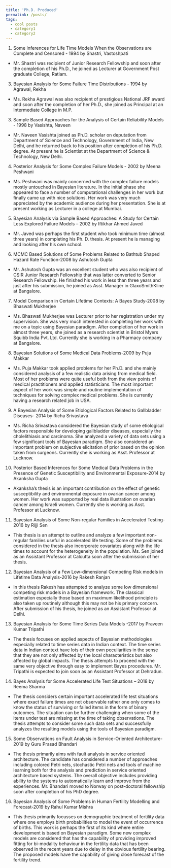 ```yaml
---
title: 'Ph.D. Produced'
permalink: /posts/
tags:
  - cool posts
  - category1
  - category2
---
```


1. Some Inferences for Life Time Models When the Observations are Complete and Censored - 1994 by Shastri, Vastoshpati
- Mr. Shastri was recipient of Junior Research Fellowship and soon after the completion of his Ph.D., he joined as Lecturer at Government Post graduate College, Ratlam.
3. Bayesian Analysis for Some Failure Time Distributions - 1994 by Agrawal, Rekha
- Ms. Rekha Agrawal was also recipient of prestigious National JRF award and soon after the completion of her Ph.D., she joined as Principal at an Intermediate College in M.P.
3. Sample Based Approaches for the Analysis of Certain Reliability Models - 1998 by Vasishta, Naveen
- Mr. Naveen Vasishta joined as Ph.D. scholar on deputation from Department of Science and Technology, Government of India, New Delhi, and he returned back to his position after completion of his Ph.D. degree. At present he is Scientist at the Department of Science & Technology, New Delhi.
4. Posterior Analysis for Some Complex Failure Models - 2002 by Meena Peshwani
  - Ms. Peshwani was mainly concerned with the complex failure models mostly untouched in Bayesian literature. In the initial phase she appeared to face a number of computational challenges in her work but finally came up with nice solutions. Her work was very much appreciated by the academic audience during her presentation. She is at present working as Lecturer in a college at Mumbai.
5. Bayesian Analysis via Sample Based Approaches: A Study for Certain Less Explored Failure Models – 2002 by Iftikhar Ahmed Javed
- Mr. Javed was perhaps the first student who took minimum time (almost three years) in completing his Ph. D. thesis. At present he is managing and looking after his own school.
6. MCMC Based Solutions of Some Problems Related to Bathtub Shaped Hazard Rate Function-2008 by Ashutosh Gupta
- Mr. Ashutosh Gupta was an excellent student who was also recipient of CSIR Junior Research Fellowship that was latter converted to Senior Research Fellowship. He finished his work in less than three years and just after his submission, he joined as Asst. Manager in GlaxoSmithKline at Bangalore.
7. Model Comparison in Certain Lifetime Contexts: A Bayes Study-2008 by Bhaswati Mukherjee
- Ms. Bhaswati Mukherjee was Lecturer prior to her registration under my supervision. She was very much interested in completing her work with me on a topic using Bayesian paradigm. After completion of her work in almost three years, she joined as a research scientist in Bristol Myers Squibb India Pvt. Ltd. Currently she is working in a Pharmacy company at Bangalore.
8. Bayesian Solutions of Some Medical Data Problems-2009 by Puja Makkar
- Ms. Puja Makkar took applied problems for her Ph.D. and she mainly considered analysis of a few realistic data arising from medical field. Most of her problems were quite useful both from the view points of medical practitioners and applied statisticians. The most important aspect of her work was simple and routine implementation of techniques for solving complex medical problems. She is currently having a research related job in USA.
9. A Bayesian Analysis of Some Etiological Factors Related to Gallbladder Diseases- 2014 by Richa Srivastava
- Ms. Richa Srivastava considered the Bayesian study of some etiological factors responsible for developing gallbladder diseases, especially the cholelithiasis and carcinoma. She analyzed a variety of data sets using a few significant tools of Bayesian paradigm. She also considered an important problem on subjective elicitation of prior based on the opinion taken from surgeons. Currently she is working as Asst. Professor at Lucknow.
10. Posterior Based Inferences for Some Medical Data Problems in the Presence of Genetic Susceptibility and Environmental Exposure-2014 by Akanksha Gupta
- Akanksha’s thesis is an important contribution on the effect of genetic susceptibility and environmental exposure in ovarian cancer among women. Her work was supported by real data illustration on ovarian cancer among Israeli women. Currently she is working as Asst. Professor at Lucknow.
11. Bayesian Analysis of Some Non-regular Families in Accelerated Testing-2016 by Rijji Sen
- This thesis is an attempt to outline and analyze a few important non-regular families useful in accelerated life testing. Some of the problems considered in the thesis also incorporate covariates along with the life times to account for the heterogeneity in the population. Ms. Sen joined as an Assistant Professor at Calcutta soon after the submission of her thesis.
12. Bayesian Analysis of a Few Low-dimensional Competing Risk models in Lifetime Data Analysis-2016 by Rakesh Ranjan
- In this thesis Rakesh has attempted to analyze some low dimensional competing risk models in a Bayesian framework. The classical estimation especially those based on maximum likelihood principle is also taken up routinely although this may not be his primary concern. After submission of his thesis, he joined as an Assistant Professor at Delhi.
13. Bayesian Analysis for Some Time Series Data Models -2017 by Praveen Kumar Tripathi
- The thesis focuses on applied aspects of Bayesian methodologies especially related to time series data in Indian context. The time series data in Indian context have lots of their own peculiarities in the sense that they are not only affected by the local characteristics but also affected by global impacts. The thesis attempts to proceed with the same very objective through easy to implement Bayes procedures. Mr. Tripathi is expected to join soon as an Assistant Professor at Dehradun.
14. Bayes Analysis for Some Accelerated Life Test Situations – 2018 by Reema Sharma
- The thesis considers certain important accelerated life test situations where exact failure times are not observable rather one only comes to know the status of surviving or failed items in the form of binary outcomes. The situation can be further
challenging when some of the items under test are missing at the time of taking observations. The thesis attempts to consider some such data sets and successfully analyzes the resulting models using the tools of Bayesian paradigm.
15. Some Observations on Fault Analysis in Service-Oriented Architecture- 2019 by Guru Prasad Bhandari
- The thesis primarily aims with fault analysis in service oriented architecture. The candidate has considered a number of approaches including colored Petri nets, stochastic Petri nets and tools of machine learning both for the analysis and
prediction in service oriented architecture based systems. The overall objective includes providing ability to the systems to automatically learn and improve from the experiences. Mr. Bhandari moved to Norway on post-doctoral fellowship soon after completion of his PhD degree.
16. Bayesian Analysis of Some Problems in Human Fertility Modelling and Forecast-2019 by Rahul Kumar Mishra
- This thesis primarily focusses on demographic treatment of fertility data where one employs birth probabilities to model the event of occurrence of births. This work is perhaps the first of its kind where entire development is based on Bayesian paradigm. Some new complex models are considered that has the capability of providing improved fitting for bi-modality behaviour in the fertility data that has been observed in the recent years due to delay in the obvious fertility bearing. The proposed models have the capability of giving close forecast of the fertility trend.

   

